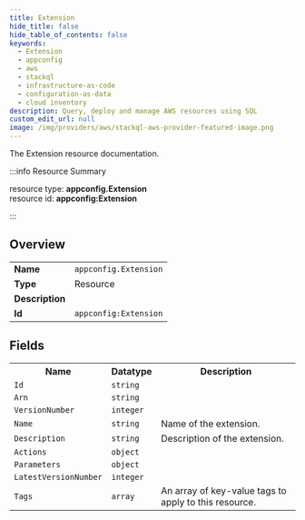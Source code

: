 ```yaml
---
title: Extension
hide_title: false
hide_table_of_contents: false
keywords:
  - Extension
  - appconfig
  - aws
  - stackql
  - infrastructure-as-code
  - configuration-as-data
  - cloud inventory
description: Query, deploy and manage AWS resources using SQL
custom_edit_url: null
image: /img/providers/aws/stackql-aws-provider-featured-image.png
---
```

The Extension resource documentation.

:::info Resource Summary

<div class="row">
<div class="providerDocColumn">
<span>resource type:&nbsp;<b>appconfig.Extension</b></span><br />
<span>resource id:&nbsp;<b>appconfig:Extension</b></span><br />
</div>
</div>

:::

## Overview
<table><tbody>
<tr><td><b>Name</b></td><td><code>appconfig.Extension</code></td></tr>
<tr><td><b>Type</b></td><td>Resource</td></tr>
<tr><td><b>Description</b></td><td></td></tr>
<tr><td><b>Id</b></td><td><code>appconfig:Extension</code></td></tr>
</tbody></table>

## Fields
<table><tbody>
<tr><th>Name</th><th>Datatype</th><th>Description</th></tr>
<tr><td><code>Id</code></td><td><code>string</code></td><td></td></tr><tr><td><code>Arn</code></td><td><code>string</code></td><td></td></tr><tr><td><code>VersionNumber</code></td><td><code>integer</code></td><td></td></tr><tr><td><code>Name</code></td><td><code>string</code></td><td>Name of the extension.</td></tr><tr><td><code>Description</code></td><td><code>string</code></td><td>Description of the extension.</td></tr><tr><td><code>Actions</code></td><td><code>object</code></td><td></td></tr><tr><td><code>Parameters</code></td><td><code>object</code></td><td></td></tr><tr><td><code>LatestVersionNumber</code></td><td><code>integer</code></td><td></td></tr><tr><td><code>Tags</code></td><td><code>array</code></td><td>An array of key-value tags to apply to this resource.</td></tr>
</tbody></table>
